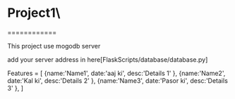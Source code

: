 # Project1\
============

This project use mogodb server

add your server address in here[FlaskScripts/database/database.py]
 


Features = [
{name:'Name1',
date:'aaj ki',
desc:'Details 1'
},
{name:'Name2',
date:'Kal ki',
desc:'Details 2'
},
{name:'Name3',
date:'Pasor ki',
desc:'Details 3'
},
]

